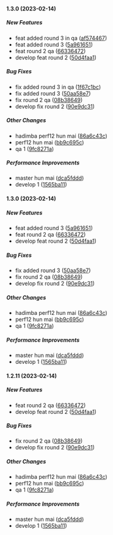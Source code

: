 #### 1.3.0 (2023-02-14)

##### New Features

*  feat added round 3 in qa ([af574467](https://github.com/RKM26/changelog-test/commit/af574467147ecb5a34ec6feb6492452ff6a1c7d4))
*  feat added round 3 ([5a961651](https://github.com/RKM26/changelog-test/commit/5a961651529e14f087f21452c375f3b2c18b9b4d))
*  feat round 2 qa ([66336472](https://github.com/RKM26/changelog-test/commit/66336472a7a96fa083905d6a2941a54e6ffa9d04))
*  develop feat round 2 ([50d4faa1](https://github.com/RKM26/changelog-test/commit/50d4faa104da939992e50c0f74a0fbabc7ba2ec5))

##### Bug Fixes

*  fix added round 3 in qa ([1f67c1bc](https://github.com/RKM26/changelog-test/commit/1f67c1bc5d58aa40683f5c8594846c2915617ed2))
*  fix added round 3 ([50aa58e7](https://github.com/RKM26/changelog-test/commit/50aa58e782363e3330522a51d3d59a6e104e3463))
*  fix round 2 qa ([08b38649](https://github.com/RKM26/changelog-test/commit/08b3864991bde99f5808a658174e458f5af4e1ad))
*  develop fix round 2 ([90e9dc31](https://github.com/RKM26/changelog-test/commit/90e9dc3150c8680490dcb2cecd8a707bcd1793f2))

##### Other Changes

*  hadimba perf12 hun mai ([86a6c43c](https://github.com/RKM26/changelog-test/commit/86a6c43c0522e91b2b8b4310f5bfb4e540b92a18))
*  perf12 hun mai ([bb9c695c](https://github.com/RKM26/changelog-test/commit/bb9c695c8a17729c2fb9e67f8269d4feb106c072))
*  qa 1 ([9fc8271a](https://github.com/RKM26/changelog-test/commit/9fc8271a80ec2d452bd06f198b086e74f3a0ce07))

##### Performance Improvements

*  master hun mai ([dca5fddd](https://github.com/RKM26/changelog-test/commit/dca5fddd476d2e472f0f0969384988b6eeb9fd32))
*  develop 1 ([1565ba11](https://github.com/RKM26/changelog-test/commit/1565ba11f980b89fcd1b8523315bc1feb0598f37))

#### 1.3.0 (2023-02-14)

##### New Features

*  feat added round 3 ([5a961651](https://github.com/RKM26/changelog-test/commit/5a961651529e14f087f21452c375f3b2c18b9b4d))
*  feat round 2 qa ([66336472](https://github.com/RKM26/changelog-test/commit/66336472a7a96fa083905d6a2941a54e6ffa9d04))
*  develop feat round 2 ([50d4faa1](https://github.com/RKM26/changelog-test/commit/50d4faa104da939992e50c0f74a0fbabc7ba2ec5))

##### Bug Fixes

*  fix added round 3 ([50aa58e7](https://github.com/RKM26/changelog-test/commit/50aa58e782363e3330522a51d3d59a6e104e3463))
*  fix round 2 qa ([08b38649](https://github.com/RKM26/changelog-test/commit/08b3864991bde99f5808a658174e458f5af4e1ad))
*  develop fix round 2 ([90e9dc31](https://github.com/RKM26/changelog-test/commit/90e9dc3150c8680490dcb2cecd8a707bcd1793f2))

##### Other Changes

*  hadimba perf12 hun mai ([86a6c43c](https://github.com/RKM26/changelog-test/commit/86a6c43c0522e91b2b8b4310f5bfb4e540b92a18))
*  perf12 hun mai ([bb9c695c](https://github.com/RKM26/changelog-test/commit/bb9c695c8a17729c2fb9e67f8269d4feb106c072))
*  qa 1 ([9fc8271a](https://github.com/RKM26/changelog-test/commit/9fc8271a80ec2d452bd06f198b086e74f3a0ce07))

##### Performance Improvements

*  master hun mai ([dca5fddd](https://github.com/RKM26/changelog-test/commit/dca5fddd476d2e472f0f0969384988b6eeb9fd32))
*  develop 1 ([1565ba11](https://github.com/RKM26/changelog-test/commit/1565ba11f980b89fcd1b8523315bc1feb0598f37))

#### 1.2.11 (2023-02-14)

##### New Features

*  feat round 2 qa ([66336472](https://github.com/RKM26/changelog-test/commit/66336472a7a96fa083905d6a2941a54e6ffa9d04))
*  develop feat round 2 ([50d4faa1](https://github.com/RKM26/changelog-test/commit/50d4faa104da939992e50c0f74a0fbabc7ba2ec5))

##### Bug Fixes

*  fix round 2 qa ([08b38649](https://github.com/RKM26/changelog-test/commit/08b3864991bde99f5808a658174e458f5af4e1ad))
*  develop fix round 2 ([90e9dc31](https://github.com/RKM26/changelog-test/commit/90e9dc3150c8680490dcb2cecd8a707bcd1793f2))

##### Other Changes

*  hadimba perf12 hun mai ([86a6c43c](https://github.com/RKM26/changelog-test/commit/86a6c43c0522e91b2b8b4310f5bfb4e540b92a18))
*  perf12 hun mai ([bb9c695c](https://github.com/RKM26/changelog-test/commit/bb9c695c8a17729c2fb9e67f8269d4feb106c072))
*  qa 1 ([9fc8271a](https://github.com/RKM26/changelog-test/commit/9fc8271a80ec2d452bd06f198b086e74f3a0ce07))

##### Performance Improvements

*  master hun mai ([dca5fddd](https://github.com/RKM26/changelog-test/commit/dca5fddd476d2e472f0f0969384988b6eeb9fd32))
*  develop 1 ([1565ba11](https://github.com/RKM26/changelog-test/commit/1565ba11f980b89fcd1b8523315bc1feb0598f37))


